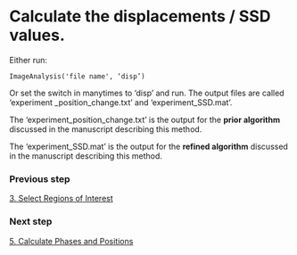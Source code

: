 # Calculate the displacements / SSD values. 

Either run:

```
ImageAnalysis('file name', ‘disp’)
```
Or set the switch in manytimes to ‘disp’ and run. The output files are called ‘experiment \_position\_change.txt’ and ‘experiment\_SSD.mat’. 

The ‘experiment\_position\_change.txt’ is the output for the **prior algorithm** discussed in the manuscript describing this method.

The ‘experiment\_SSD.mat’ is the output for the **refined algorithm** discussed in the manuscript describing this method.

### Previous step
[3. Select Regions of Interest](./03-make-boxes.md)
### Next step
[5. Calculate Phases and Positions](./05-calculate-phases-positions.md)